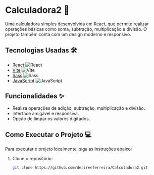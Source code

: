# Calculadora2 🧮

Uma calculadora simples desenvolvida em React, que permite realizar operações básicas como soma, subtração, multiplicação e divisão. O projeto também conta com um design moderno e responsivo.

## Tecnologias Usadas 🛠️

- [React](https://reactjs.org/) ![React](https://img.shields.io/badge/React-61DAFB?style=flat-square&logo=react&logoColor=white)
- [Vite](https://vitejs.dev/) ![Vite](https://img.shields.io/badge/Vite-4FC08D?style=flat-square&logo=vite&logoColor=white)
- [Sass](https://sass-lang.com/) ![Sass](https://img.shields.io/badge/Sass-CC6699?style=flat-square&logo=sass&logoColor=white)
- [JavaScript](https://developer.mozilla.org/pt-BR/docs/Web/JavaScript) ![JavaScript](https://img.shields.io/badge/JavaScript-F7DF1E?style=flat-square&logo=javascript&logoColor=black)

## Funcionalidades ✨

- Realiza operações de adição, subtração, multiplicação e divisão.
- Interface amigável e responsiva.
- Opção de limpar os valores digitados.

## Como Executar o Projeto 💻

Para executar o projeto localmente, siga as instruções abaixo:

1. Clone o repositório:
   ```bash
   git clone https://github.com/desireeferreira/Calculadora2.git

